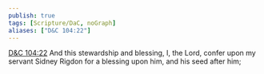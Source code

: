 ```yaml
---
publish: true
tags: [Scripture/DaC, noGraph]
aliases: ["D&C 104:22"]
---
```

[D&C 104:22](https://churchofjesuschrist.org/study/scriptures/dc-testament/dc/104?lang=eng&id=p22#p22) And this stewardship and blessing, I, the Lord, confer upon my servant Sidney Rigdon for a blessing upon him, and his seed after him;
